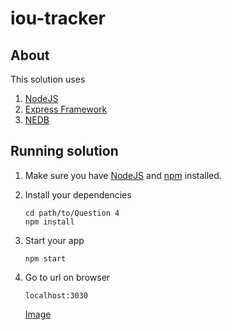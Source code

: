 # iou-tracker

> 

## About

This solution uses 
1. [NodeJS](http://feathersjs.com)
2. [Express Framework](http://feathersjs.com)
3. [NEDB](https://github.com/louischatriot/nedb)

## Running solution

1. Make sure you have [NodeJS](https://nodejs.org/) and [npm](https://www.npmjs.com/) installed.
2. Install your dependencies

    ```
    cd path/to/Question 4
    npm install
    ```

3. Start your app

    ```
    npm start
    ```
4. Go to url on browser

    ```
    localhost:3030
    ```


    [Image](https://bitbucket.org/bmbariah/i-m_bank_test/src/master/Question%204/images/CaptureIOU.PNG)